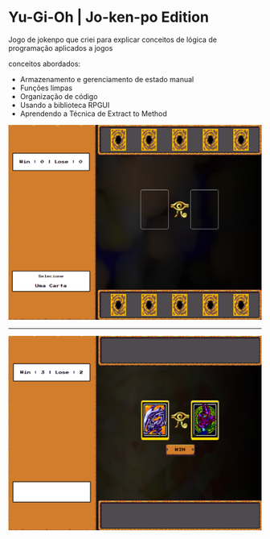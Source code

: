 # Yu-Gi-Oh | Jo-ken-po Edition

Jogo de jokenpo que criei para explicar conceitos de lógica de programação aplicados a jogos

conceitos abordados:

- Armazenamento e gerenciamento de estado manual
- Funções limpas
- Organização de código
- Usando a biblioteca RPGUI	
- Aprendendo a Técnica de Extract to Method

<img src="src/assets/img/game_Jo-Ken-Po1.png" alt="Demonstração do Jogo">

<hr>

<img src="src/assets/img/game_Jo-Ken-Po2.png" alt="Segunda demonstração do Jogo">